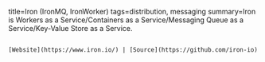 title=Iron (IronMQ, IronWorker)
tags=distribution, messaging
summary=Iron is Workers as a Service/Containers as a Service/Messaging Queue as a Service/Key-Value Store as a Service.
~~~~~~

[Website](https://www.iron.io/) | [Source](https://github.com/iron-io)


